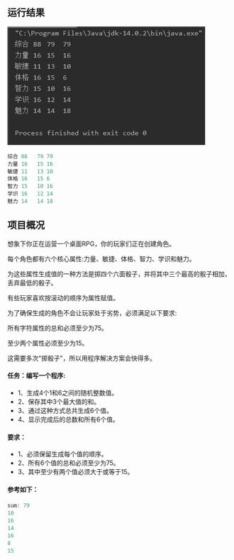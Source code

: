 ## 运行结果
![image text](https://github.com/CaoGang2018/newcoderepo/raw/master/RPG-Attributes-Generator/image/result.jpg)
```java
综合 88	79 79
力量 16	15 16
敏捷 11	13 10
体格 16	15 6
智力 15	10 16
学识 16	12 14
魅力 14	14 18
```
## 项目概况
想象下你正在运营一个桌面RPG，你的玩家们正在创建角色。

每个角色都有六个核心属性:力量、敏捷、体格、智力、学识和魅力。

为这些属性生成值的一种方法是掷四个六面骰子，并将其中三个最高的骰子相加，丢弃最低的骰子。

有些玩家喜欢按滚动的顺序为属性赋值。

为了确保生成的角色不会让玩家处于劣势，必须满足以下要求:

所有字符属性的总和必须至少为75。

至少两个属性必须至少为15。

这需要多次"掷骰子"，所以用程序解决方案会快得多。

#### 任务：编写一个程序:

- 1、生成4个1和6之间的随机整数值。
- 2、保存其中3个最大值的和。
- 3、通过这种方式总共生成6个值。
- 4、显示完成后的总数和所有6个值。
#### 要求：

- 1、必须保留生成每个值的顺序。
- 2、所有6个值的总和必须至少为75。
- 3、其中至少有两个值必须大于或等于15。

#### 参考如下：
```java
sum: 79
10
16
14
16
8
15
```


